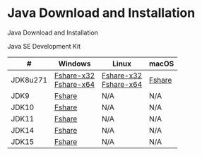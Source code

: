 # Java Download and Installation
Java Download and Installation

Java SE Development Kit

| # | Windows | Linux | macOS |
| --- | --- | --- | --- |
| JDK8u271 | [Fshare-x32](https://www.fshare.vn/file/SFGR6CUXXM25)<br /> [Fshare-x64](https://www.fshare.vn/file/QNPELJL5NJFC) | [Fshare-x32](http://www.fshare.vn/file/PW3FNPB6MDNV)<br /> [Fshare-x64](http://www.fshare.vn/file/OGY8WNA5K5PT) | [Fshare](http://www.fshare.vn/file/4KCO357BN4C3) |
| JDK9 | [Fshare](https://www.fshare.vn/file/GGOQFLEYESIX) | N/A | N/A |
| JDK10 | [Fshare](https://www.fshare.vn/file/3P31JDZMSWVD) | N/A | N/A |
| JDK11 | [Fshare](https://www.fshare.vn/file/RIZ5EB4EC8WL) | N/A | N/A |
| JDK14 | [Fshare](https://www.fshare.vn/file/U6XYSQ4ZGW11) | N/A | N/A |
| JDK15 | [Fshare](https://www.fshare.vn/file/XADQC7PNU4NN) | N/A | N/A |
